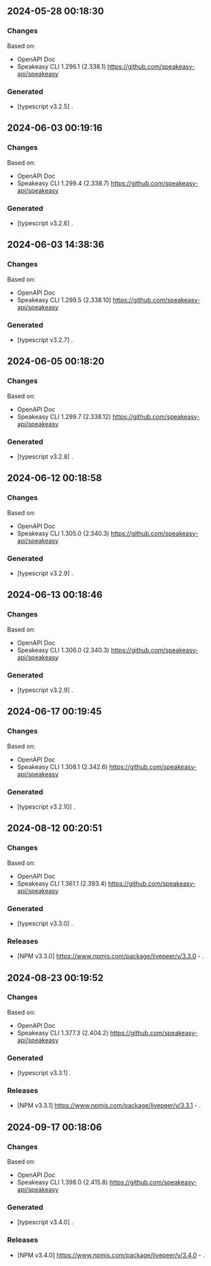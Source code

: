 

## 2024-05-28 00:18:30
### Changes
Based on:
- OpenAPI Doc  
- Speakeasy CLI 1.296.1 (2.338.1) https://github.com/speakeasy-api/speakeasy
### Generated
- [typescript v3.2.5] .

## 2024-06-03 00:19:16
### Changes
Based on:
- OpenAPI Doc  
- Speakeasy CLI 1.299.4 (2.338.7) https://github.com/speakeasy-api/speakeasy
### Generated
- [typescript v3.2.6] .

## 2024-06-03 14:38:36
### Changes
Based on:
- OpenAPI Doc  
- Speakeasy CLI 1.299.5 (2.338.10) https://github.com/speakeasy-api/speakeasy
### Generated
- [typescript v3.2.7] .

## 2024-06-05 00:18:20
### Changes
Based on:
- OpenAPI Doc  
- Speakeasy CLI 1.299.7 (2.338.12) https://github.com/speakeasy-api/speakeasy
### Generated
- [typescript v3.2.8] .

## 2024-06-12 00:18:58
### Changes
Based on:
- OpenAPI Doc  
- Speakeasy CLI 1.305.0 (2.340.3) https://github.com/speakeasy-api/speakeasy
### Generated
- [typescript v3.2.9] .

## 2024-06-13 00:18:46
### Changes
Based on:
- OpenAPI Doc  
- Speakeasy CLI 1.306.0 (2.340.3) https://github.com/speakeasy-api/speakeasy
### Generated
- [typescript v3.2.9] .

## 2024-06-17 00:19:45
### Changes
Based on:
- OpenAPI Doc  
- Speakeasy CLI 1.308.1 (2.342.6) https://github.com/speakeasy-api/speakeasy
### Generated
- [typescript v3.2.10] .

## 2024-08-12 00:20:51
### Changes
Based on:
- OpenAPI Doc  
- Speakeasy CLI 1.361.1 (2.393.4) https://github.com/speakeasy-api/speakeasy
### Generated
- [typescript v3.3.0] .
### Releases
- [NPM v3.3.0] https://www.npmjs.com/package/livepeer/v/3.3.0 - .

## 2024-08-23 00:19:52
### Changes
Based on:
- OpenAPI Doc  
- Speakeasy CLI 1.377.3 (2.404.2) https://github.com/speakeasy-api/speakeasy
### Generated
- [typescript v3.3.1] .
### Releases
- [NPM v3.3.1] https://www.npmjs.com/package/livepeer/v/3.3.1 - .

## 2024-09-17 00:18:06
### Changes
Based on:
- OpenAPI Doc  
- Speakeasy CLI 1.398.0 (2.415.8) https://github.com/speakeasy-api/speakeasy
### Generated
- [typescript v3.4.0] .
### Releases
- [NPM v3.4.0] https://www.npmjs.com/package/livepeer/v/3.4.0 - .